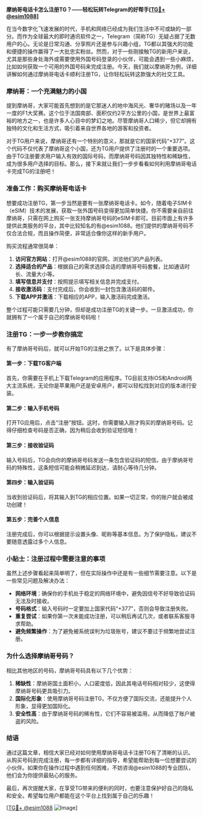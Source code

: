 **摩纳哥电话卡怎么注册TG？——轻松玩转Telegram的好帮手[[TG💪+ @esim1088](https://t.me/s/esim1088)]**

在当今数字化飞速发展的时代，手机和网络已经成为我们生活中不可或缺的一部分。而作为全球最大的即时通讯软件之一，Telegram（简称TG）无疑占据了无数用户的心。无论是日常沟通、分享照片还是参与兴趣小组，TG都以其强大的功能和便捷的操作赢得了一大批忠实粉丝。然而，对于一些刚接触TG的新用户来说，尤其是那些身处海外或需要使用外国号码登录的小伙伴，可能会遇到一些小麻烦，比如如何获取一个可用的外国号码来完成注册。今天，我们就以摩纳哥为例，详细讲解如何通过摩纳哥电话卡顺利注册TG，让你轻松玩转这款强大的社交工具。

### 摩纳哥：一个充满魅力的小国

提到摩纳哥，大家可能首先想到的是它那迷人的地中海风光、奢华的赌场以及一年一度的F1大奖赛。这个位于法国南部、面积仅约2平方公里的小国，是世界上最富裕的地方之一，也是许多人心目中的梦幻之地。尽管摩纳哥人口稀少，但它却拥有独特的文化和生活方式，吸引着来自世界各地的游客和投资者。

对于TG用户来说，摩纳哥还有一个特别的意义，那就是它的国家代码“+377”。这个代码不仅代表了摩纳哥这个小国，还为TG用户提供了注册时的一个重要选项。由于TG注册要求用户输入有效的国际号码，而摩纳哥号码因其独特性和稀缺性，成为很多用户选择的目标。那么，接下来就让我们一步步看看如何利用摩纳哥电话卡完成TG的注册吧！

### 准备工作：购买摩纳哥电话卡

想要成功注册TG，第一步当然是要有一张摩纳哥电话卡。如今，随着电子SIM卡（eSIM）技术的发展，获取一张外国号码变得更加简单快捷。你不需要亲自前往摩纳哥，只需在网上购买一张支持摩纳哥号码的eSIM卡即可。目前市面上有许多提供此类服务的平台，其中比较知名的有@esim1088。他们提供的摩纳哥号码不仅合法合规，而且操作简便，非常适合像你这样的新手用户。

购买流程通常很简单：
1. **访问官方网站**：打开@esim1088的官网，浏览他们的产品列表。
2. **选择适合的产品**：根据自己的需求选择合适的摩纳哥号码套餐，比如通话时长、流量大小等。
3. **填写信息并支付**：按照提示填写相关信息并完成支付。
4. **接收激活码**：支付完成后，你会收到一封包含激活码的邮件。
5. **下载APP并激活**：下载相应的APP，输入激活码完成激活。

整个过程可能只需要几分钟，但却是成功注册TG的关键一步。一旦激活成功，你就拥有了一个属于自己的摩纳哥号码啦！

### 注册TG：一步一步教你搞定

有了摩纳哥号码后，就可以开始TG的注册之旅了。以下是具体步骤：

#### 第一步：下载TG客户端
首先，你需要在手机上下载Telegram的应用程序。TG目前支持iOS和Android两大主流系统，无论你是苹果用户还是安卓用户，都可以轻松找到对应的版本进行安装。

#### 第二步：输入手机号码
打开TG应用后，点击“注册”按钮。这时，你需要输入刚才购买的摩纳哥号码。记得仔细检查号码是否正确，因为稍后会收到验证短信哦！

#### 第三步：接收验证码
输入号码后，TG会向你的摩纳哥号码发送一条包含验证码的短信。由于摩纳哥号码的特殊性，这条短信可能会稍微延迟到达，请耐心等待几分钟。

#### 第四步：输入验证码
当收到验证码后，将其输入到TG的相应位置。如果一切正常，你的账户就会被成功创建！

#### 第五步：完善个人信息
注册完成后，你可以根据提示设置头像、昵称等基本信息。为了保护隐私，建议不要随意透露过多个人信息。

### 小贴士：注册过程中需要注意的事项

虽然上述步骤看起来简单明了，但在实际操作中还是有一些细节需要注意。以下是一些常见问题及解决办法：

- **网络环境**：确保你的手机处于稳定的网络环境中，避免因信号不好导致验证码无法及时接收。
- **号码格式**：输入号码时一定要加上国家代码“+377”，否则会导致注册失败。
- **重复尝试**：如果你第一次未能成功注册，可以稍后再试几次，或者联系客服寻求帮助。
- **避免频繁操作**：为了避免被系统误判为垃圾账号，建议不要过于频繁地尝试注册。

### 为什么选择摩纳哥号码？

相比其他地区的号码，摩纳哥号码具有以下几个优势：

1. **稀缺性**：摩纳哥国土面积小，人口密度低，因此其电话号码相对较少，这使得摩纳哥号码更具吸引力。
2. **国际化形象**：使用摩纳哥号码注册TG，不仅方便了国际交流，还能提升个人形象，显得更加国际化。
3. **安全性高**：由于摩纳哥号码的稀有性，它们不容易被滥用，从而降低了账户被盗的风险。

### 结语

通过这篇文章，相信大家已经对如何使用摩纳哥电话卡注册TG有了清晰的认识。从购买号码到完成注册，每一步都有详细的指导，希望能帮助到每一位想要尝试的小伙伴。如果你在操作过程中遇到任何困难，不妨咨询@esim1088的专业团队，他们会为你提供最贴心的服务。

最后，再次提醒大家，在享受TG带来的便利的同时，也要注意保护好自己的隐私和安全。希望每位用户都能在这个平台上找到属于自己的乐趣！

[[TG💪+ @esim1088](https://t.me/s/esim1088) ![Image](https://i.postimg.cc/4NQfJmqS/Snipaste-2025-05-13-00-14-12.png)]